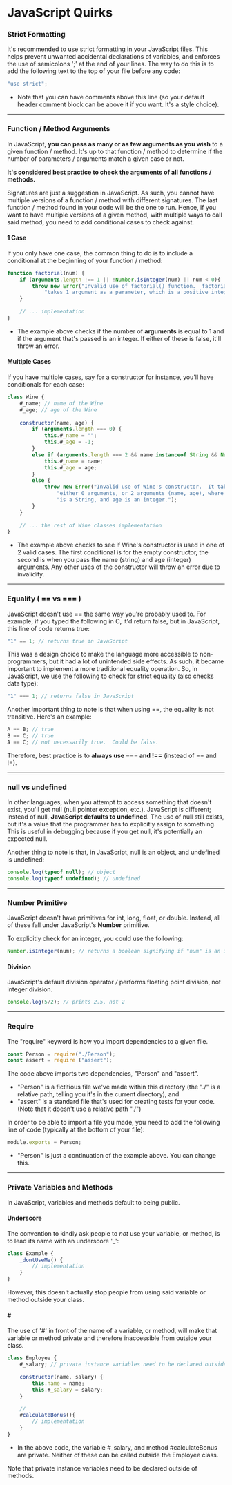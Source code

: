 JavaScript Quirks
===================

### Strict Formatting

It's recommended to use strict formatting in your JavaScript files.  This
helps prevent unwanted accidental declarations of variables, and enforces
the use of semicolons ';' at the end of your lines.  The way to do this is
to add the following text to the top of your file before any code:

```javascript
"use strict";
```

- Note that you can have comments above this line (so your default header
comment block can be above it if you want.  It's a style choice).

---

### Function / Method Arguments

In JavaScript, **you can pass as many or as few arguments as you wish** to
a given function / method.  It's up to that function / method to determine if
the number of parameters / arguments match a given case or not.

**It's considered best practice to check the arguments of all functions / 
methods.**

Signatures are just a suggestion in JavaScript.  As such, you cannot have
multiple versions of a function / method with different signatures.  The last
function / method found in your code will be the one to run.  Hence, if you
want to have multiple versions of a given method, with multiple ways to call
said method, you need to add conditional cases to check against.

#### 1 Case

If you only have one case, the common thing to do is to include a conditional
at the beginning of your function / method:

```javascript
function factorial(num) {
    if (arguments.length !== 1 || !Number.isInteger(num) || num < 0){
        throw new Error("Invalid use of factorial() function.  factorial() " +
            "takes 1 argument as a parameter, which is a positive integer.");
    }
    
    // ... implementation
}
```

- The example above checks if the number of **arguments** is equal to 1 and
if the argument that's passed is an integer.  If either of these is false,
it'll throw an error.

#### Multiple Cases

If you have multiple cases, say for a constructor for instance, you'll have
conditionals for each case:

```javascript
class Wine {
    #_name; // name of the Wine
    #_age; // age of the Wine
    
    constructor(name, age) {
        if (arguments.length === 0) {
            this.#_name = "";
            this.#_age = -1;
        } 
        else if (arguments.length === 2 && name instanceof String && Number.isInteger(age)) {
            this.#_name = name;
            this.#_age = age;
        } 
        else {
            throw new Error("Invalid use of Wine's constructor.  It takes " +
                "either 0 arguments, or 2 arguments (name, age), where name " +
                "is a String, and age is an integer.");
        }
    }
    
    // ... the rest of Wine classes implementation
}
```

- The example above checks to see if Wine's constructor is used in one of 2
valid cases.  The first conditional is for the empty constructor, the second is
when you pass the name (string) and age (integer) arguments.  Any other uses of
the constructor will throw an error due to invalidity.

---

### Equality ( == vs === )

JavaScript doesn't use == the same way you're probably used to.  For example,
if you typed the following in C, it'd return false, but in JavaScript, this
line of code returns true:

```javascript
"1" == 1; // returns true in JavaScript
```

This was a design choice to make the language more accessible to non-programmers,
but it had a lot of unintended side effects.  As such, it became important to
implement a more traditional equality operation.  So, in JavaScript, we use the
following to check for strict equality (also checks data type):

```javascript
"1" === 1; // returns false in JavaScript
```

Another important thing to note is that when using ==, the equality is not 
transitive.  Here's an example:

```javascript
A == B; // true
B == C; // true
A == C; // not necessarily true.  Could be false.
```

Therefore, best practice is to **always use === and !==** (instead of == and !=).

---

### null vs undefined

In other languages, when you attempt to access something that doesn't exist, 
you'll get null (null pointer exception, etc.).  JavaScript is different;
instead of null, **JavaScript defaults to undefined**.  The use of null still
exists, but it's a value that the programmer has to explicitly assign to 
something.  This is useful in debugging because if you get null, it's
potentially an expected null.

Another thing to note is that, in JavaScript, null is an object, and undefined
is undefined:

```javascript
console.log(typeof null); // object
console.log(typeof undefined); // undefined
```

---

### Number Primitive

JavaScript doesn't have primitives for int, long, float, or double.  Instead,
all of these fall under JavaScript's **Number** primitive. 

To explicitly check for an integer, you could use the following:

```javascript
Number.isInteger(num); // returns a boolean signifying if "num" is an integer.
```

#### Division

JavaScript's default division operator */* performs floating point division,
not integer division.

```javascript
console.log(5/2); // prints 2.5, not 2
```

---

### Require

The "require" keyword is how you import dependencies to a given file.

```javascript
const Person = require("./Person");
const assert = require ("assert");
```

The code above imports two dependencies, "Person" and "assert".

- "Person" is a fictitious file we've made within this directory (the "./" is
a relative path, telling you it's in the current directory), and
- "assert" is a standard file that's used for creating tests for your code.
(Note that it doesn't use a relative path "./")

In order to be able to import a file you made, you need to add the following
line of code (typically at the bottom of your file):

```javascript
module.exports = Person;
```

- "Person" is just a continuation of the example above.  You can change this.

---

### Private Variables and Methods

In JavaScript, variables and methods default to being public.

#### Underscore

The convention to kindly ask people to *not* use your variable, or method, is
to lead its name with an underscore '_':

```javascript
class Example {
    _dontUseMe() {
        // implementation
    }
}
```

However, this doesn't actually stop people from using said variable or method
outside your class.

#### \#

The use of '#' in front of the name of a variable, or method, will make that 
variable or method private and therefore inaccessible from outside your class.

```javascript
class Employee {
    #_salary; // private instance variables need to be declared outside methods

    constructor(name, salary) {
        this.name = name;
        this.#_salary = salary;
    }

    // 
    #calculateBonus(){
        // implementation
    }
}
```

- In the above code, the variable #_salary, and method #calculateBonus are 
private.  Neither of these can be called outside the Employee class.

Note that private instance variables need to be declared outside of methods.
